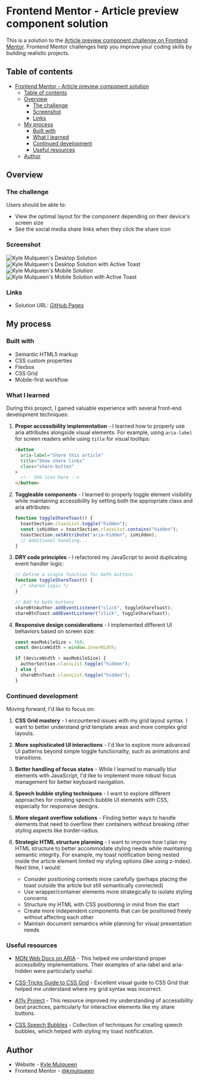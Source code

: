 # Frontend Mentor - Article preview component solution

This is a solution to the [Article preview component challenge on Frontend Mentor](https://www.frontendmentor.io/challenges/article-preview-component-dYBN_pYFT). Frontend Mentor challenges help you improve your coding skills by building realistic projects.

## Table of contents

- [Frontend Mentor - Article preview component solution](#frontend-mentor---article-preview-component-solution)
  - [Table of contents](#table-of-contents)
  - [Overview](#overview)
    - [The challenge](#the-challenge)
    - [Screenshot](#screenshot)
    - [Links](#links)
  - [My process](#my-process)
    - [Built with](#built-with)
    - [What I learned](#what-i-learned)
    - [Continued development](#continued-development)
    - [Useful resources](#useful-resources)
  - [Author](#author)

## Overview

### The challenge

Users should be able to:

- View the optimal layout for the component depending on their device's screen size
- See the social media share links when they click the share icon

### Screenshot

![Kyle Mulqueen's Desktop Solution](./images/kyle-solution-desktop.png)
![Kyle Mulqueen's Desktop Solution with Active Toast](./images/kyle-solution-desktop-active.png)
![Kyle Mulqueen's Mobile Solution](./images/kyle-solution-mobile.png)
![Kyle Mulqueen's Mobile Solution with Active Toast](./images/kyle-solution-mobile-active.png)

### Links

- Solution URL: [GitHub Pages](https://kmulqueen.github.io/article-preview-component-challenge/)

## My process

### Built with

- Semantic HTML5 markup
- CSS custom properties
- Flexbox
- CSS Grid
- Mobile-first workflow

### What I learned

During this project, I gained valuable experience with several front-end development techniques:

1. **Proper accessibility implementation** - I learned how to properly use aria attributes alongside visual elements. For example, using `aria-label` for screen readers while using `title` for visual tooltips:

   ```html
   <button
     aria-label="Share this article"
     title="Show share links"
     class="share-button"
   >
     <!-- SVG icon here -->
   </button>
   ```

2. **Toggleable components** - I learned to properly toggle element visibility while maintaining accessibility by setting both the appropriate class and aria attributes:

   ```js
   function toggleShareToast() {
     toastSection.classList.toggle("hidden");
     const isHidden = toastSection.classList.contains("hidden");
     toastSection.setAttribute("aria-hidden", isHidden);
     // Additional handling...
   }
   ```

3. **DRY code principles** - I refactored my JavaScript to avoid duplicating event handler logic:

   ```js
   // Define a single function for both buttons
   function toggleShareToast() {
     /* shared logic */
   }

   // Add to both buttons
   shareBtnAuthor.addEventListener("click", toggleShareToast);
   shareBtnToast.addEventListener("click", toggleShareToast);
   ```

4. **Responsive design considerations** - I implemented different UI behaviors based on screen size:

   ```js
   const maxMobileSize = 768;
   const deviceWidth = window.innerWidth;

   if (deviceWidth < maxMobileSize) {
     authorSection.classList.toggle("hidden");
   } else {
     shareBtnToast.classList.toggle("hidden");
   }
   ```

### Continued development

Moving forward, I'd like to focus on:

1. **CSS Grid mastery** - I encountered issues with my grid layout syntax. I want to better understand grid template areas and more complex grid layouts.

2. **More sophisticated UI interactions** - I'd like to explore more advanced UI patterns beyond simple toggle functionality, such as animations and transitions.

3. **Better handling of focus states** - While I learned to manually blur elements with JavaScript, I'd like to implement more robust focus management for better keyboard navigation.

4. **Speech bubble styling techniques** - I want to explore different approaches for creating speech bubble UI elements with CSS, especially for responsive designs.

5. **More elegant overflow solutions** - Finding better ways to handle elements that need to overflow their containers without breaking other styling aspects like border-radius.
6. **Strategic HTML structure planning** - I want to improve how I plan my HTML structure to better accommodate styling needs while maintaining semantic integrity. For example, my toast notification being nested inside the article element limited my styling options (like using z-index). Next time, I would:
   - Consider positioning contexts more carefully (perhaps placing the toast outside the article but still semantically connected)
   - Use wrapper/container elements more strategically to isolate styling concerns
   - Structure my HTML with CSS positioning in mind from the start
   - Create more independent components that can be positioned freely without affecting each other
   - Maintain document semantics while planning for visual presentation needs

### Useful resources

- [MDN Web Docs on ARIA](https://developer.mozilla.org/en-US/docs/Web/Accessibility/ARIA) - This helped me understand proper accessibility implementations. Their examples of aria-label and aria-hidden were particularly useful.

- [CSS-Tricks Guide to CSS Grid](https://css-tricks.com/snippets/css/complete-guide-grid/) - Excellent visual guide to CSS Grid that helped me understand where my grid syntax was incorrect.

- [A11y Project](https://www.a11yproject.com/) - This resource improved my understanding of accessibility best practices, particularly for interactive elements like my share buttons.

- [CSS Speech Bubbles](https://freefrontend.com/css-speech-bubbles/) - Collection of techniques for creating speech bubbles, which helped with styling my toast notification.

## Author

- Website - [Kyle Mulqueen](https://kmulqueen.github.io/portfolio-2025/)
- Frontend Mentor - [@kmulqueen](https://www.frontendmentor.io/profile/yourusername)
